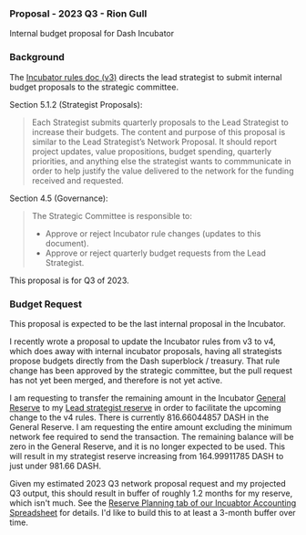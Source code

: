 ### Proposal - 2023 Q3 - Rion Gull

Internal budget proposal for Dash Incubator

### Background

The [Incubator rules doc (v3)](https://github.com/dashincubator/dash-incubator-rules/blob/042fde0eea2340a2a8c9fa3483ad8f764d94fe31/rules.md) directs the lead strategist to submit internal budget proposals to the strategic committee.

Section 5.1.2 (Strategist Proposals):

> Each Strategist submits quarterly proposals to the Lead Strategist to increase their budgets. The content and purpose of this proposal is similar to the Lead Strategist’s Network Proposal. It should report project updates, value propositions, budget spending, quarterly priorities, and anything else the strategist wants to commmunicate in order to help justify the value delivered to the network for the funding received and requested.

Section 4.5 (Governance):

> The Strategic Committee is responsible to:
> 
> * Approve or reject Incubator rule changes (updates to this document).
> * Approve or reject quarterly budget requests from the Lead Strategist.

This proposal is for Q3 of 2023.

### Budget Request

This proposal is expected to be the last internal proposal in the Incubator.

I recently wrote a proposal to update the Incubator rules from v3 to v4, which does away with internal incubator proposals, having all strategists propose budgets directly from the Dash superblock / treasury.  That rule change has been approved by the strategic committee, but the pull request has not yet been merged, and therefore is not yet active.

I am requesting to transfer the remaining amount in the Incubator [General Reserve](https://insight.dash.org/insight/address/XpVFECgympGyGwRLet2xy14BBhFCWLiXhW) to my [Lead strategist reserve](https://insight.dash.org/insight/address/XwxXr39ErU7CK5fPe6N3AnDTi1kK9iDSmm) in order to facilitate the upcoming change to the v4 rules.  There is currently 816.66044857 DASH in the General Reserve.  I am requesting the entire amount excluding the minimum network fee required to send the transaction.  The remaining balance will be zero in the General Reserve, and it is no longer expected to be used.  This will result in my strategist reserve increasing from 164.99911785 DASH to just under 981.66 DASH.

Given my estimated 2023 Q3 network proposal request and my projected Q3 output, this should result in buffer of roughly 1.2 months for my reserve, which isn't much.  See the [Reserve Planning tab of our Incuabtor Accounting Spreadsheet](https://docs.google.com/spreadsheets/d/1mhXlo4ylqWLLSYN4MGiLWlp7Gq3jrsDt0kB701dwMNU/edit#gid=118961896) for details.  I'd like to build this to at least a 3-month buffer over time.
